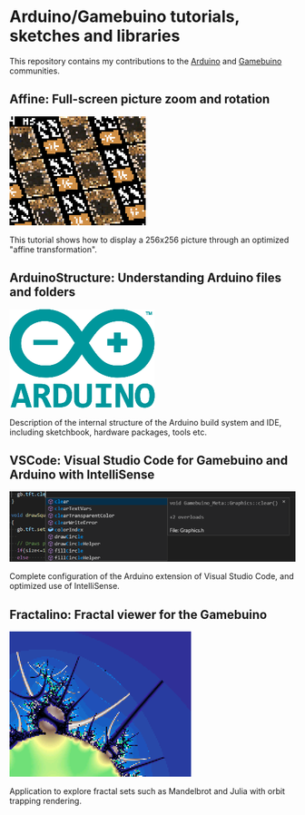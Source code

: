 # Arduino/Gamebuino tutorials, sketches and libraries

This repository contains my contributions to the [Arduino](https://www.arduino.cc/) and [Gamebuino](https://gamebuino.com/) communities.

## Affine: Full-screen picture zoom and rotation

![Affine](Affine/7-Infinite-tiling-big.gif)

This tutorial shows how to display a 256x256 picture through an optimized "affine transformation".

## ArduinoStructure: Understanding Arduino files and folders

![Arduino logo](ArduinoStructure/Arduino-logo.png)

Description of the internal structure of the Arduino build system and IDE, including sketchbook, hardware packages, tools etc.

## VSCode: Visual Studio Code for Gamebuino and Arduino with IntelliSense

![VSCode](VSCode/vsc-auto-completion-short.png)

Complete configuration of the Arduino extension of Visual Studio Code, and optimized use of IntelliSense.

## Fractalino: Fractal viewer for the Gamebuino

![Fractalino](Fractalino/screenshot.jpg)

Application to explore fractal sets such as Mandelbrot and Julia with orbit trapping rendering.

